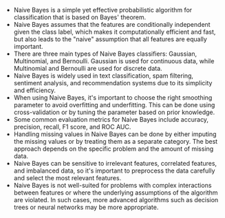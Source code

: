 - Naive Bayes is a simple yet effective probabilistic algorithm for classification that is based on Bayes' theorem.
- Naive Bayes assumes that the features are conditionally independent given the class label, which makes it computationally efficient and fast, but also leads to the "naive" assumption that all features are equally important.
- There are three main types of Naive Bayes classifiers: Gaussian, Multinomial, and Bernoulli. Gaussian is used for continuous data, while Multinomial and Bernoulli are used for discrete data.
- Naive Bayes is widely used in text classification, spam filtering, sentiment analysis, and recommendation systems due to its simplicity and efficiency.
- When using Naive Bayes, it's important to choose the right smoothing parameter to avoid overfitting and underfitting. This can be done using cross-validation or by tuning the parameter based on prior knowledge.
- Some common evaluation metrics for Naive Bayes include accuracy, precision, recall, F1 score, and ROC AUC.
- Handling missing values in Naive Bayes can be done by either imputing the missing values or by treating them as a separate category. The best approach depends on the specific problem and the amount of missing data.
- Naive Bayes can be sensitive to irrelevant features, correlated features, and imbalanced data, so it's important to preprocess the data carefully and select the most relevant features.
- Naive Bayes is not well-suited for problems with complex interactions between features or where the underlying assumptions of the algorithm are violated. In such cases, more advanced algorithms such as decision trees or neural networks may be more appropriate.